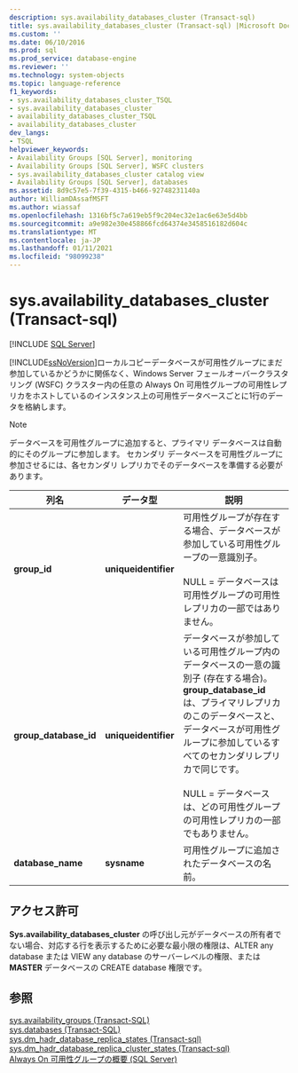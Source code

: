 ```yaml
---
description: sys.availability_databases_cluster (Transact-sql)
title: sys.availability_databases_cluster (Transact-sql) |Microsoft Docs
ms.custom: ''
ms.date: 06/10/2016
ms.prod: sql
ms.prod_service: database-engine
ms.reviewer: ''
ms.technology: system-objects
ms.topic: language-reference
f1_keywords:
- sys.availability_databases_cluster_TSQL
- sys.availability_databases_cluster
- availability_databases_cluster_TSQL
- availability_databases_cluster
dev_langs:
- TSQL
helpviewer_keywords:
- Availability Groups [SQL Server], monitoring
- Availability Groups [SQL Server], WSFC clusters
- sys.availability_databases_cluster catalog view
- Availability Groups [SQL Server], databases
ms.assetid: 8d9c57e5-7f39-4315-b466-92748231140a
author: WilliamDAssafMSFT
ms.author: wiassaf
ms.openlocfilehash: 1316bf5c7a619eb5f9c204ec32e1ac6e63e5d4bb
ms.sourcegitcommit: a9e982e30e458866fcd64374e3458516182d604c
ms.translationtype: MT
ms.contentlocale: ja-JP
ms.lasthandoff: 01/11/2021
ms.locfileid: "98099238"
---
```

# <a name="sysavailability_databases_cluster-transact-sql"></a>sys.availability_databases_cluster (Transact-sql)
[!INCLUDE [SQL Server](../../includes/applies-to-version/sqlserver.md)]

  [!INCLUDE[ssNoVersion](../../includes/ssnoversion-md.md)]ローカルコピーデータベースが可用性グループにまだ参加しているかどうかに関係なく、Windows Server フェールオーバークラスタリング (WSFC) クラスター内の任意の Always On 可用性グループの可用性レプリカをホストしているのインスタンス上の可用性データベースごとに1行のデータを格納します。  
  
> [!NOTE]  
>  データベースを可用性グループに追加すると、プライマリ データベースは自動的にそのグループに参加します。 セカンダリ データベースを可用性グループに参加させるには、各セカンダリ レプリカでそのデータベースを準備する必要があります。   
  
|列名|データ型|説明|  
|-----------------|---------------|-----------------|  
|**group_id**|**uniqueidentifier**|可用性グループが存在する場合、データベースが参加している可用性グループの一意識別子。<br /><br /> NULL = データベースは可用性グループの可用性レプリカの一部ではありません。|  
|**group_database_id**|**uniqueidentifier**|データベースが参加している可用性グループ内のデータベースの一意の識別子 (存在する場合)。 **group_database_id** は、プライマリレプリカのこのデータベースと、データベースが可用性グループに参加しているすべてのセカンダリレプリカで同じです。<br /><br /> NULL = データベースは、どの可用性グループの可用性レプリカの一部でもありません。|  
|**database_name**|**sysname**|可用性グループに追加されたデータベースの名前。|  
  
## <a name="permissions"></a>アクセス許可  
 **Sys.availability_databases_cluster** の呼び出し元がデータベースの所有者でない場合、対応する行を表示するために必要な最小限の権限は、ALTER any database または VIEW any database のサーバーレベルの権限、または **MASTER** データベースの CREATE database 権限です。  
  
## <a name="see-also"></a>参照  
 [sys.availability_groups &#40;Transact-SQL&#41;](../../relational-databases/system-catalog-views/sys-availability-groups-transact-sql.md)   
 [sys.databases &#40;Transact-SQL&#41;](../../relational-databases/system-catalog-views/sys-databases-transact-sql.md)   
 [sys.dm_hadr_database_replica_states &#40;Transact-sql&#41;](../../relational-databases/system-dynamic-management-views/sys-dm-hadr-database-replica-states-transact-sql.md)   
 [sys.dm_hadr_database_replica_cluster_states &#40;Transact-sql&#41;](../../relational-databases/system-dynamic-management-views/sys-dm-hadr-database-replica-cluster-states-transact-sql.md)   
 [Always On 可用性グループの概要 &#40;SQL Server&#41;](../../database-engine/availability-groups/windows/overview-of-always-on-availability-groups-sql-server.md)  
  
  
